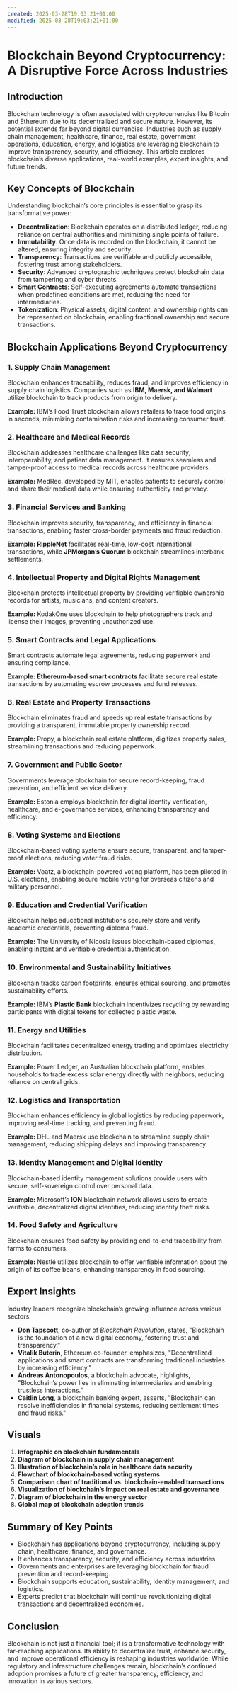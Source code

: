 ```yaml
---
created: 2025-03-28T19:03:21+01:00
modified: 2025-03-28T19:03:21+01:00
---
```


# Blockchain Beyond Cryptocurrency: A Disruptive Force Across Industries

## Introduction
Blockchain technology is often associated with cryptocurrencies like Bitcoin and Ethereum due to its decentralized and secure nature. However, its potential extends far beyond digital currencies. Industries such as supply chain management, healthcare, finance, real estate, government operations, education, energy, and logistics are leveraging blockchain to improve transparency, security, and efficiency. This article explores blockchain’s diverse applications, real-world examples, expert insights, and future trends.

## Key Concepts of Blockchain
Understanding blockchain’s core principles is essential to grasp its transformative power:
- **Decentralization**: Blockchain operates on a distributed ledger, reducing reliance on central authorities and minimizing single points of failure.
- **Immutability**: Once data is recorded on the blockchain, it cannot be altered, ensuring integrity and security.
- **Transparency**: Transactions are verifiable and publicly accessible, fostering trust among stakeholders.
- **Security**: Advanced cryptographic techniques protect blockchain data from tampering and cyber threats.
- **Smart Contracts**: Self-executing agreements automate transactions when predefined conditions are met, reducing the need for intermediaries.
- **Tokenization**: Physical assets, digital content, and ownership rights can be represented on blockchain, enabling fractional ownership and secure transactions.

## Blockchain Applications Beyond Cryptocurrency

### 1. Supply Chain Management
Blockchain enhances traceability, reduces fraud, and improves efficiency in supply chain logistics. Companies such as **IBM, Maersk, and Walmart** utilize blockchain to track products from origin to delivery.

**Example:** IBM’s Food Trust blockchain allows retailers to trace food origins in seconds, minimizing contamination risks and increasing consumer trust.

### 2. Healthcare and Medical Records
Blockchain addresses healthcare challenges like data security, interoperability, and patient data management. It ensures seamless and tamper-proof access to medical records across healthcare providers.

**Example:** MedRec, developed by MIT, enables patients to securely control and share their medical data while ensuring authenticity and privacy.

### 3. Financial Services and Banking
Blockchain improves security, transparency, and efficiency in financial transactions, enabling faster cross-border payments and fraud reduction.

**Example:** **RippleNet** facilitates real-time, low-cost international transactions, while **JPMorgan’s Quorum** blockchain streamlines interbank settlements.

### 4. Intellectual Property and Digital Rights Management
Blockchain protects intellectual property by providing verifiable ownership records for artists, musicians, and content creators.

**Example:** KodakOne uses blockchain to help photographers track and license their images, preventing unauthorized use.

### 5. Smart Contracts and Legal Applications
Smart contracts automate legal agreements, reducing paperwork and ensuring compliance.

**Example:** **Ethereum-based smart contracts** facilitate secure real estate transactions by automating escrow processes and fund releases.

### 6. Real Estate and Property Transactions
Blockchain eliminates fraud and speeds up real estate transactions by providing a transparent, immutable property ownership record.

**Example:** Propy, a blockchain real estate platform, digitizes property sales, streamlining transactions and reducing paperwork.

### 7. Government and Public Sector
Governments leverage blockchain for secure record-keeping, fraud prevention, and efficient service delivery.

**Example:** Estonia employs blockchain for digital identity verification, healthcare, and e-governance services, enhancing transparency and efficiency.

### 8. Voting Systems and Elections
Blockchain-based voting systems ensure secure, transparent, and tamper-proof elections, reducing voter fraud risks.

**Example:** Voatz, a blockchain-powered voting platform, has been piloted in U.S. elections, enabling secure mobile voting for overseas citizens and military personnel.

### 9. Education and Credential Verification
Blockchain helps educational institutions securely store and verify academic credentials, preventing diploma fraud.

**Example:** The University of Nicosia issues blockchain-based diplomas, enabling instant and verifiable credential authentication.

### 10. Environmental and Sustainability Initiatives
Blockchain tracks carbon footprints, ensures ethical sourcing, and promotes sustainability efforts.

**Example:** IBM’s **Plastic Bank** blockchain incentivizes recycling by rewarding participants with digital tokens for collected plastic waste.

### 11. Energy and Utilities
Blockchain facilitates decentralized energy trading and optimizes electricity distribution.

**Example:** Power Ledger, an Australian blockchain platform, enables households to trade excess solar energy directly with neighbors, reducing reliance on central grids.

### 12. Logistics and Transportation
Blockchain enhances efficiency in global logistics by reducing paperwork, improving real-time tracking, and preventing fraud.

**Example:** DHL and Maersk use blockchain to streamline supply chain management, reducing shipping delays and improving transparency.

### 13. Identity Management and Digital Identity
Blockchain-based identity management solutions provide users with secure, self-sovereign control over personal data.

**Example:** Microsoft’s **ION** blockchain network allows users to create verifiable, decentralized digital identities, reducing identity theft risks.

### 14. Food Safety and Agriculture
Blockchain ensures food safety by providing end-to-end traceability from farms to consumers.

**Example:** Nestlé utilizes blockchain to offer verifiable information about the origin of its coffee beans, enhancing transparency in food sourcing.

## Expert Insights
Industry leaders recognize blockchain’s growing influence across various sectors:
- **Don Tapscott**, co-author of *Blockchain Revolution*, states, "Blockchain is the foundation of a new digital economy, fostering trust and transparency."
- **Vitalik Buterin**, Ethereum co-founder, emphasizes, "Decentralized applications and smart contracts are transforming traditional industries by increasing efficiency."
- **Andreas Antonopoulos**, a blockchain advocate, highlights, "Blockchain’s power lies in eliminating intermediaries and enabling trustless interactions."
- **Caitlin Long**, a blockchain banking expert, asserts, "Blockchain can resolve inefficiencies in financial systems, reducing settlement times and fraud risks."

## Visuals
1. **Infographic on blockchain fundamentals**
2. **Diagram of blockchain in supply chain management**
3. **Illustration of blockchain’s role in healthcare data security**
4. **Flowchart of blockchain-based voting systems**
5. **Comparison chart of traditional vs. blockchain-enabled transactions**
6. **Visualization of blockchain’s impact on real estate and governance**
7. **Diagram of blockchain in the energy sector**
8. **Global map of blockchain adoption trends**

## Summary of Key Points
- Blockchain has applications beyond cryptocurrency, including supply chain, healthcare, finance, and governance.
- It enhances transparency, security, and efficiency across industries.
- Governments and enterprises are leveraging blockchain for fraud prevention and record-keeping.
- Blockchain supports education, sustainability, identity management, and logistics.
- Experts predict that blockchain will continue revolutionizing digital transactions and decentralized economies.

## Conclusion
Blockchain is not just a financial tool; it is a transformative technology with far-reaching applications. Its ability to decentralize trust, enhance security, and improve operational efficiency is reshaping industries worldwide. While regulatory and infrastructure challenges remain, blockchain’s continued adoption promises a future of greater transparency, efficiency, and innovation in various sectors.
